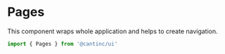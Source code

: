 # Pages

This component wraps whole application and helps to create navigation.

```typescript
import { Pages } from '@cantinc/ui'
```

